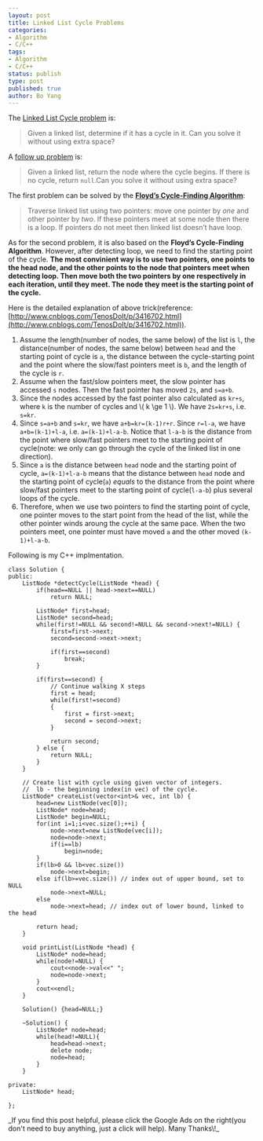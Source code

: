 ```yaml
---
layout: post
title: Linked List Cycle Problems
categories: 
- Algorithm
- C/C++ 
tags:
- Algorithm
- C/C++
status: publish
type: post
published: true
author: Bo Yang
---
```


The [Linked List Cycle problem](https://oj.leetcode.com/problems/linked-list-cycle/) is:

> Given a linked list, determine if it has a cycle in it. Can you solve it without using extra space?

A [follow up problem](https://oj.leetcode.com/problems/linked-list-cycle-ii/) is:

> Given a linked list, return the node where the cycle begins. If there is no cycle, return `null`.Can you solve it without using extra space? 

The first problem can be solved by the **[Floyd’s Cycle-Finding Algorithm](http://www.geeksforgeeks.org/write-a-c-function-to-detect-loop-in-a-linked-list/)**:

> Traverse linked list using two pointers: move one pointer by *one* and other pointer by *two*.  If these pointers meet at some node then there is a loop.  If pointers do not meet then linked list doesn’t have loop.

As for the second problem, it is also based on the **Floyd’s Cycle-Finding Algorithm**. However, after detecting loop, we need to find the starting point of the cycle. **The most convinient way is to use two pointers, one points to the head node, and the other points to the node that pointers meet when detecting loop. Then move both the two pointers by one respectively in each iteration, until they meet. The node they meet is the starting point of the cycle.**

Here is the detailed explanation of above trick(reference: [http://www.cnblogs.com/TenosDoIt/p/3416702.html](http://www.cnblogs.com/TenosDoIt/p/3416702.html)). 

1. Assume the length(number of nodes, the same below) of the list is `l`, the distance(number of nodes, the same below) between `head` and the starting point of cycle is `a`, the distance between the cycle-starting point and the point where the slow/fast pointers meet is `b`, and the length of the cycle is `r`.
2. Assume when the fast/slow pointers meet, the slow pointer has accessed `s` nodes. Then the fast pointer has moved `2s`, and `s=a+b`.
3. Since the nodes accessed by the fast pointer also calculated as `kr+s`, where `k` is the number of cycles and \\( k \ge 1 \\). We have `2s=kr+s`, i.e. `s=kr`.
4. Since `s=a+b` and `s=kr`, we have `a+b=kr=(k-1)r+r`. Since `r=l-a`, we have `a+b=(k-1)+l-a`, i.e. `a=(k-1)+l-a-b`. Notice that `l-a-b` is the distance from the point where slow/fast pointers meet to the starting point of cycle(note: we only can go through the cycle of the linked list in one direction).
5. Since `a` is the distance between `head` node and the starting point of cycle, `a=(k-1)+l-a-b` means that the distance between `head` node and the starting point of cycle(`a`) *equals* to the distance from the point where slow/fast pointers meet to the starting point of cycle(`l-a-b`) plus several loops of the cycle.
6. Therefore, when we use two pointers to find the starting point of cycle, one pointer moves to the start point from the head of the list, while the other pointer winds aroung the cycle at the same pace. When the two pointers meet, one pointer must have moved `a` and the other moved `(k-1)+l-a-b`.

Following is my C++ implmentation.

	class Solution {
	public:
		ListNode *detectCycle(ListNode *head) {
			if(head==NULL || head->next==NULL)
				return NULL;
	
			ListNode* first=head;
			ListNode* second=head;
	        while(first!=NULL && second!=NULL && second->next!=NULL) {
				first=first->next;
				second=second->next->next;
	
				if(first==second)
					break;
			}
	
			if(first==second) {
				// Continue walking X steps
				first = head;
				while(first!=second)
				{
		            first = first->next;
		            second = second->next;
		        }
		
				return second;
			} else {
				return NULL;
			}
	    }
	
		// Create list with cycle using given vector of integers.
		// 	lb - the beginning index(in vec) of the cycle.
		ListNode* createList(vector<int>& vec, int lb) {
			head=new ListNode(vec[0]);
			ListNode* node=head;
			ListNode* begin=NULL;
			for(int i=1;i<vec.size();++i) {
				node->next=new ListNode(vec[i]);
				node=node->next;
				if(i==lb)
					begin=node;
			}
			if(lb>0 && lb<vec.size())
				node->next=begin;
			else if(lb>=vec.size()) // index out of upper bound, set to NULL
				node->next=NULL;
			else
				node->next=head; // index out of lower bound, linked to the head
	
			return head;
		}
	
		void printList(ListNode *head) {
			ListNode* node=head;
			while(node!=NULL) {
				cout<<node->val<<" ";
				node=node->next;
			}
			cout<<endl;
		}
	
		Solution() {head=NULL;}
	
		~Solution() {
			ListNode* node=head;
			while(head!=NULL){
				head=head->next;
				delete node;
				node=head;
			}
		}
	
	private:
		ListNode* head;
	
	};
<p>_If you find this post helpful, please click the Google Ads on the right(you don't need to buy anything, just a click will help). Many Thanks\!_</p>

